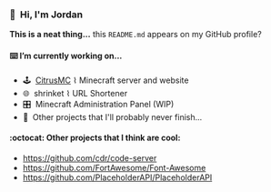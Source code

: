 ### :wave:&nbsp; Hi, I'm Jordan

**This is a neat thing...** this `README.md` appears on my GitHub profile?

#### :keyboard: I’m currently working on...
* :joystick:&nbsp; [CitrusMC](https://citrusmc.net) ⌇ Minecraft server and website
* :globe_with_meridians:&nbsp; shrinket ⌇ URL Shortener
* 🎛️&nbsp; Minecraft Administration Panel (WIP)
* :grimacing:&nbsp; Other projects that I'll probably never finish...

#### :octocat: Other projects that I think are cool:
* https://github.com/cdr/code-server
* https://github.com/FortAwesome/Font-Awesome
* https://github.com/PlaceholderAPI/PlaceholderAPI
